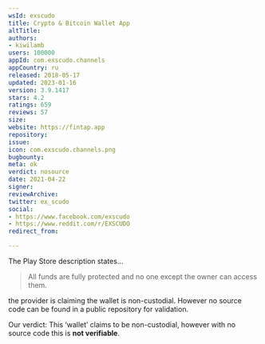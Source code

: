 ```yaml
---
wsId: exscudo
title: Crypto & Bitcoin Wallet App
altTitle: 
authors:
- kiwilamb
users: 100000
appId: com.exscudo.channels
appCountry: ru
released: 2018-05-17
updated: 2023-01-16
version: 3.9.1417
stars: 4.2
ratings: 659
reviews: 57
size: 
website: https://fintap.app
repository: 
issue: 
icon: com.exscudo.channels.png
bugbounty: 
meta: ok
verdict: nosource
date: 2021-04-22
signer: 
reviewArchive: 
twitter: ex_scudo
social:
- https://www.facebook.com/exscudo
- https://www.reddit.com/r/EXSCUDO
redirect_from: 

---
```


The Play Store description states...

> All funds are fully protected and no one except the owner can access them.

the provider is claiming the wallet is non-custodial.
However no source code can be found in a public repository for validation.

Our verdict: This ‘wallet’ claims to be non-custodial, however with no source code this is **not verifiable**.

